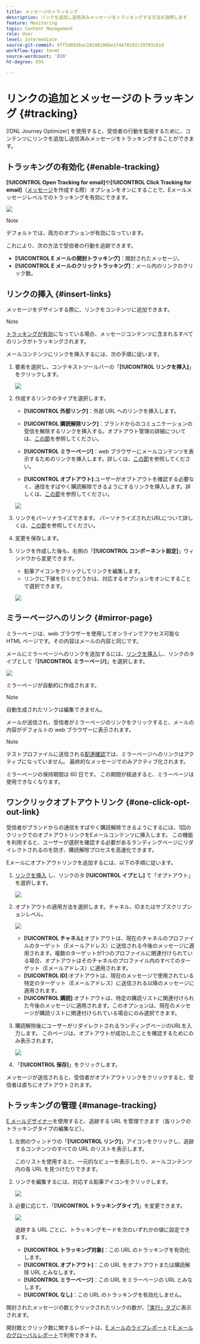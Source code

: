 ```yaml
---
title: メッセージのトラッキング
description: リンクを追加し送信済みメッセージをトラッキングする方法を説明します
feature: Monitoring
topic: Content Management
role: User
level: Intermediate
source-git-commit: 6ff5d093bac20248106be1f4478102c29703cb1d
workflow-type: tm+mt
source-wordcount: '820'
ht-degree: 65%

---
```


# リンクの追加とメッセージのトラッキング {#tracking}

[!DNL Journey Optimizer] を使用すると、受信者の行動を監視するために、コンテンツにリンクを追加し送信済みメッセージをトラッキングすることができます。

## トラッキングの有効化 {#enable-tracking}

**[!UICONTROL Open Tracking for email]**&#x200B;や&#x200B;**[!UICONTROL Click Tracking for email]**（[メッセージ](create-message.md)を作成する際）オプションをオンにすることで、Eメールメッセージレベルでのトラッキングを有効にできます。

![](assets/message-tracking.png)

>[!NOTE]
>
>デフォルトでは、両方のオプションが有効になっています。

これにより、次の方法で受信者の行動を追跡できます。
* **[!UICONTROL E メールの開封トラッキング]**：開封されたメッセージ。
* **[!UICONTROL E メールのクリックトラッキング]**：メール内のリンクのクリック数。

## リンクの挿入 {#insert-links}

メッセージをデザインする際に、リンクをコンテンツに追加できます。

>[!NOTE]
>
>[トラッキングが有効](#enable-tracking)になっている場合、メッセージコンテンツに含まれるすべてのリンクがトラッキングされます。

メールコンテンツにリンクを挿入するには、次の手順に従います。

1. 要素を選択し、コンテキストツールバーの「**[!UICONTROL リンクを挿入]**」をクリックします。

   ![](assets/message-tracking-insert-link.png)

1. 作成するリンクのタイプを選択します。

   * **[!UICONTROL 外部リンク]**：外部 URL へのリンクを挿入します。

   * **[!UICONTROL 購読解除リンク]**：ブランドからのコミュニケーションの受信を解除するリンクを挿入する。オプトアウト管理の詳細については、[この節](consent.md#opt-out-management)を参照してください。

   * **[!UICONTROL ミラーページ]**：web ブラウザーにメールコンテンツを表示するためのリンクを挿入します。詳しくは、[この節](#mirror-page)を参照してください。

   * **[!UICONTROL オプトアウト]**:ユーザーがオプトアウトを確認する必要なく、通信をすばやく購読解除できるようにするリンクを挿入します。詳しくは、[この節](#one-click-opt-out-link)を参照してください。

   ![](assets/message-tracking-links.png)

1. リンクをパーソナライズできます。 パーソナライズされたURLについて詳しくは、[この節](personalization/personalization-syntax.md)を参照してください。

1. 変更を保存します。

1. リンクを作成した後も、右側の「**[!UICONTROL コンポーネント設定]**」ウィンドウから変更できます。

   * 鉛筆アイコンをクリックしてリンクを編集します。
   * リンクに下線を引くかどうかは、対応するオプションをオンにすることで選択できます。

   ![](assets/message-tracking-link-settings.png)

## ミラーページへのリンク {#mirror-page}

ミラーページは、web ブラウザーを使用してオンラインでアクセス可能な HTML ページです。その内容はメールの内容と同じです。

メールにミラーページへのリンクを追加するには、[リンクを挿入](#insert-links)し、リンクのタイプとして「**[!UICONTROL ミラーページ]**」を選択します。

![](assets/message-tracking-mirror-page.png)

ミラーページが自動的に作成されます。

>[!NOTE]
>
>自動生成されたリンクは編集できません。

メールが送信され、受信者がミラーページのリンクをクリックすると、メールの内容がデフォルトの web ブラウザーに表示されます。

>[!NOTE]
>
>テストプロファイルに送信される[配達確認](preview.md#send-proofs)では、ミラーページへのリンクはアクティブになっていません。 最終的なメッセージでのみアクティブ化されます。

ミラーページの保持期間は 60 日です。 この期間が経過すると、ミラーページは使用できなくなります。

## ワンクリックオプトアウトリンク {#one-click-opt-out-link}

受信者がブランドからの通信をすばやく購読解除できるようにするには、1回のクリックでのオプトアウトリンクをEメールコンテンツに挿入します。 この機能を利用すると、ユーザーが選択を確認する必要があるランディングページにリダイレクトされるのを防ぎ、購読解除プロセスを高速化できます。

Eメールにオプトアウトリンクを追加するには、以下の手順に従います。

1. [リンクを挿入](#insert-links) し、リンクのタ **[!UICONTROL イプとし]** て「オプトアウト」を選択します。

   ![](assets/message-tracking-opt-out.png)

1. オプトアウトの適用方法を選択します。チャネル、IDまたはサブスクリプションレベル。

   ![](assets/message-tracking-opt-out-level.png)

   * **[!UICONTROL チャネル]**:オプトアウトは、現在のチャネルのプロファイルのターゲット（Eメールアドレス）に送信される今後のメッセージに適用されます。複数のターゲットが1つのプロファイルに関連付けられている場合、オプトアウトはそのチャネルのプロファイル内のすべてのターゲット（Eメールアドレス）に適用されます。
   * **[!UICONTROL ID]**:オプトアウトは、現在のメッセージで使用されている特定のターゲット（Eメールアドレス）に送信される以降のメッセージに適用されます。
   * **[!UICONTROL 購読]**:オプトアウトは、特定の購読リストに関連付けられた今後のメッセージに適用されます。このオプションは、現在のメッセージが購読リストに関連付けられている場合にのみ選択できます。

1. 購読解除後にユーザーがリダイレクトされるランディングページのURLを入力します。 このページは、オプトアウトが成功したことを確認するためにのみ表示されます。

   ![](assets/message-tracking-opt-out-confirmation.png)

1. 「**[!UICONTROL 保存]**」をクリックします。

メッセージが送信されると、受信者がオプトアウトリンクをクリックすると、受信者は直ちにオプトアウトされます。

## トラッキングの管理 {#manage-tracking}

[E メールデザイナー](create-email-content.md)を使用すると、追跡する URL を管理できます（各リンクのトラッキングタイプの編集など）。

1. 左側のウィンドウの「**[!UICONTROL リンク]**」アイコンをクリックし、追跡するコンテンツのすべての URL のリストを表示します。

   このリストを使用すると、一元的なビューを表示したり、メールコンテンツ内の各 URL を見つけたりできます。

1. リンクを編集するには、対応する鉛筆アイコンをクリックします。

   ![](assets/message-tracking-edit-links.png)

1. 必要に応じて、「**[!UICONTROL トラッキングタイプ]**」を変更できます。


   ![](assets/message-tracking-edit-a-link.png)

   追跡する URL ごとに、トラッキングモードを次のいずれかの値に設定できます。

   * **[!UICONTROL トラッキング対象]**：この URL のトラッキングを有効化します。
   * **[!UICONTROL オプトアウト]**：この URL をオプトアウトまたは購読解除 URL とみなします。
   * **[!UICONTROL ミラーページ]**：この URL をミラーページの URL とみなします。
   * **[!UICONTROL なし]**：この URL のトラッキングを有効化しません。<!--This information is saved: if the URL appears again in a future message, its tracking is automatically deactivated.-->

開封されたメッセージの数とクリックされたリンクの数が、[「実行」タブ](message-monitoring.md)に表示されます。

開封数とクリック数に関するレポートは、[E メールのライブレポート](reports/email-live-report.md)と[E メールのグローバルレポート](reports/email-global-report.md)で利用できます。


